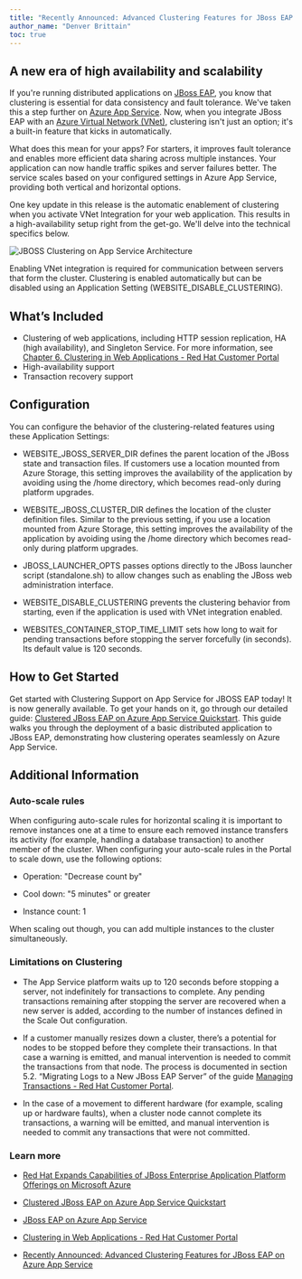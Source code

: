 ```yaml
---
title: "Recently Announced: Advanced Clustering Features for JBoss EAP on Azure App Service"
author_name: "Denver Brittain"
toc: true
---
```


## A new era of high availability and scalability 

If you're running distributed applications on [JBoss EAP](https://learn.microsoft.com/en-us/azure/developer/java/ee/jboss-on-azure), you know that clustering is essential for data consistency and fault tolerance. We've taken this a step further on [Azure App Service](https://azure.microsoft.com/en-us/products/app-service/). Now, when you integrate JBoss EAP with an [Azure Virtual Network (VNet)](https://learn.microsoft.com/en-us/azure/virtual-network/), clustering isn't just an option; it's a built-in feature that kicks in automatically. 

What does this mean for your apps? For starters, it improves fault tolerance and enables more efficient data sharing across multiple instances. Your application can now handle traffic spikes and server failures better. The service scales based on your configured settings in Azure App Service, providing both vertical and horizontal options. 

One key update in this release is the automatic enablement of clustering when you activate VNet Integration for your web application. This results in a high-availability setup right from the get-go. We'll delve into the technical specifics below. 

![JBOSS Clustering on App Service Architecture]({{site.baseurl}}/media/2023/09/jboss-clustering.png)

Enabling VNet integration is required for communication between servers that form the cluster. Clustering is enabled automatically but can be disabled using an Application Setting (WEBSITE_DISABLE_CLUSTERING). 

## What’s Included 

* Clustering of web applications, including HTTP session replication, HA (high availability), and Singleton Service. For more information, see [Chapter 6. Clustering in Web Applications - Red Hat Customer Portal](https://access.redhat.com/documentation/en-us/red_hat_jboss_enterprise_application_platform/7.4/html/development_guide/clustering_in_web_applications) 
* High-availability support 
* Transaction recovery support 

## Configuration 
You can configure the behavior of the clustering-related features using these Application Settings: 

* WEBSITE_JBOSS_SERVER_DIR defines the parent location of the JBoss state and transaction files. If customers use a location mounted from Azure Storage, this setting improves the availability of the application by avoiding using the /home directory, which becomes read-only during platform upgrades. 

* WEBSITE_JBOSS_CLUSTER_DIR defines the location of the cluster definition files. Similar to the previous setting, if you use a location mounted from Azure Storage, this setting improves the availability of the application by avoiding using the /home directory which becomes read-only during platform upgrades. 

* JBOSS_LAUNCHER_OPTS passes options directly to the JBoss launcher script (standalone.sh) to allow changes such as enabling the JBoss web administration interface. 

* WEBSITE_DISABLE_CLUSTERING prevents the clustering behavior from starting, even if the application is used with VNet integration enabled. 

* WEBSITES_CONTAINER_STOP_TIME_LIMIT sets how long to wait for pending transactions before stopping the server forcefully (in seconds). Its default value is 120 seconds. 

## How to Get Started 

Get started with Clustering Support on App Service for JBOSS EAP today! It is now generally available. To get your hands on it, go through our detailed guide: [Clustered JBoss EAP on Azure App Service Quickstart](https://github.com/Azure-Samples/clustered-jboss-demo). This guide walks you through the deployment of a basic distributed application to JBoss EAP, demonstrating how clustering operates seamlessly on Azure App Service. 

## Additional Information 

### Auto-scale rules 

When configuring auto-scale rules for horizontal scaling it is important to remove instances one at a time to ensure each removed instance transfers its activity (for example, handling a database transaction) to another member of the cluster. When configuring your auto-scale rules in the Portal to scale down, use the following options: 

* Operation: "Decrease count by" 

* Cool down: "5 minutes" or greater 

* Instance count: 1 

When scaling out though, you can add multiple instances to the cluster simultaneously. 

### Limitations on Clustering 

* The App Service platform waits up to 120 seconds before stopping a server, not indefinitely for transactions to complete. Any pending transactions remaining after stopping the server are recovered when a new server is added, according to the number of instances defined in the Scale Out configuration. 

* If a customer manually resizes down a cluster, there’s a potential for nodes to be stopped before they complete their transactions. In that case a warning is emitted, and manual intervention is needed to commit the transactions from that node. The process is documented in section 5.2. “Migrating Logs to a New JBoss EAP Server” of the guide [Managing Transactions - Red Hat Customer Portal](https://access.redhat.com/documentation/en-us/red_hat_jboss_enterprise_application_platform/7.4/html-single/managing_transactions_on_jboss_eap/index#migrating_logs_to_new_server). 

* In the case of a movement to different hardware (for example, scaling up or hardware faults), when a cluster node cannot complete its transactions, a warning will be emitted, and manual intervention is needed to commit any transactions that were not committed.  
 
### Learn more 

* [Red Hat Expands Capabilities of JBoss Enterprise Application Platform Offerings on Microsoft Azure](https://www.redhat.com/en/about/press-releases/red-hat-expands-capabilities-jboss-enterprise-application-platform-offerings-microsoft-azure)  

* [Clustered JBoss EAP on Azure App Service Quickstart](https://github.com/Azure-Samples/clustered-jboss-demo)

* [JBoss EAP on Azure App Service](https://learn.microsoft.com/en-us/azure/developer/java/ee/jboss-on-azure#jboss-eap-on-azure-app-service)

* [Clustering in Web Applications - Red Hat Customer Portal](https://access.redhat.com/documentation/en-us/red_hat_jboss_enterprise_application_platform/7.4/html/development_guide/clustering_in_web_applications)

* [Recently Announced: Advanced Clustering Features for JBoss EAP on Azure App Service](https://techcommunity.microsoft.com/t5/apps-on-azure-blog/recently-announced-advanced-clustering-features-for-jboss-eap-on/ba-p/3939672)

